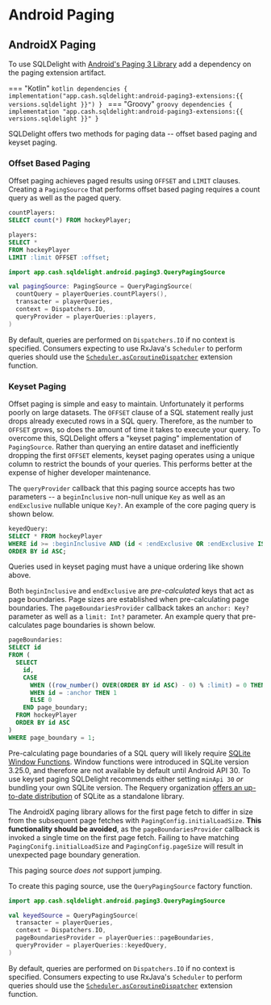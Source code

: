 # Android Paging

## AndroidX Paging

To use SQLDelight with [Android's Paging 3 Library](https://developer.android.com/topic/libraries/architecture/paging/v3-overview) add a dependency on the paging extension artifact.

=== "Kotlin"
    ```kotlin
    dependencies {
      implementation("app.cash.sqldelight:android-paging3-extensions:{{ versions.sqldelight }}")
    }
    ```
=== "Groovy"
    ```groovy
    dependencies {
      implementation "app.cash.sqldelight:android-paging3-extensions:{{ versions.sqldelight }}"
    }
    ```

SQLDelight offers two methods for paging data -- offset based paging and keyset paging.

### Offset Based Paging

Offset paging achieves paged results using `OFFSET` and `LIMIT` clauses. Creating a `PagingSource` that performs offset based paging requires a count query as well as the paged query.

```sql
countPlayers:
SELECT count(*) FROM hockeyPlayer;

players:
SELECT *
FROM hockeyPlayer
LIMIT :limit OFFSET :offset;
```

```kotlin
import app.cash.sqldelight.android.paging3.QueryPagingSource

val pagingSource: PagingSource = QueryPagingSource(
  countQuery = playerQueries.countPlayers(),
  transacter = playerQueries,
  context = Dispatchers.IO,
  queryProvider = playerQueries::players,
)
```

By default, queries are performed on `Dispatchers.IO` if no context is specified. Consumers expecting to use RxJava's `Scheduler` to perform queries should use the [`Scheduler.asCoroutineDispatcher`](https://kotlin.github.io/kotlinx.coroutines/kotlinx-coroutines-rx2/kotlinx.coroutines.rx2/io.reactivex.-scheduler/as-coroutine-dispatcher.html) extension function.

### Keyset Paging

Offset paging is simple and easy to maintain. Unfortunately it performs poorly on large datasets. The `OFFSET` clause of a SQL statement really just drops already executed rows in a SQL query. Therefore, as the number to `OFFSET` grows, so does the amount of time it takes to execute your query. To overcome this, SQLDelight offers a "keyset paging" implementation of `PagingSource`. Rather than querying an entire dataset and inefficiently dropping the first `OFFSET` elements, keyset paging operates using a unique column to restrict the bounds of your queries. This performs better at the expense of higher developer maintenance. 

The `queryProvider` callback that this paging source accepts has two parameters -- a `beginInclusive` non-null unique `Key` as well as an `endExclusive` nullable unique `Key?`. An example of the core paging query is shown below. 

```sql
keyedQuery:
SELECT * FROM hockeyPlayer
WHERE id >= :beginInclusive AND (id < :endExclusive OR :endExclusive IS NULL)
ORDER BY id ASC;
```

Queries used in keyset paging must have a unique ordering like shown above. 

Both `beginInclusive` and `endExclusive` are _pre-calculated_ keys that act as page boundaries. Page sizes are established when pre-calculating page boundaries. The `pageBoundariesProvider` callback takes an `anchor: Key?` parameter as well as a `limit: Int?` parameter. An example query that pre-calculates page boundaries is shown below. 

```sql
pageBoundaries:
SELECT id 
FROM (
  SELECT
    id,
    CASE
      WHEN ((row_number() OVER(ORDER BY id ASC) - 0) % :limit) = 0 THEN 1
      WHEN id = :anchor THEN 1
      ELSE 0
    END page_boundary;
  FROM hockeyPlayer
  ORDER BY id ASC
)
WHERE page_boundary = 1;
```

Pre-calculating page boundaries of a SQL query will likely require [SQLite Window Functions](https://www.sqlite.org/windowfunctions.html). Window functions were introduced in SQLite version 3.25.0, and therefore are not available by default until Android API 30. To use keyset paging SQLDelight recommends either setting `minApi 30` _or_ bundling your own SQLite version. The Requery organization [offers an up-to-date distribution](https://github.com/requery/sqlite-android) of SQLite as a standalone library. 

The AndroidX paging library allows for the first page fetch to differ in size from the subsequent page fetches with `PagingConfig.initialLoadSize`. **This functionality should be avoided**, as the `pageBoundariesProvider` callback is invoked a single time on the first page fetch. Failing to have matching `PagingConifg.initialLoadSize` and `PagingConfig.pageSize` will result in unexpected page boundary generation. 

This paging source _does not_ support jumping. 

To create this paging source, use the `QueryPagingSource` factory function. 

```kotlin
import app.cash.sqldelight.android.paging3.QueryPagingSource

val keyedSource = QueryPagingSource(
  transacter = playerQueries,
  context = Dispatchers.IO,
  pageBoundariesProvider = playerQueries::pageBoundaries,
  queryProvider = playerQueries::keyedQuery,
)
```

By default, queries are performed on `Dispatchers.IO` if no context is specified. Consumers expecting to use RxJava's `Scheduler` to perform queries should use the [`Scheduler.asCoroutineDispatcher`](https://kotlin.github.io/kotlinx.coroutines/kotlinx-coroutines-rx2/kotlinx.coroutines.rx2/io.reactivex.-scheduler/as-coroutine-dispatcher.html) extension function.
